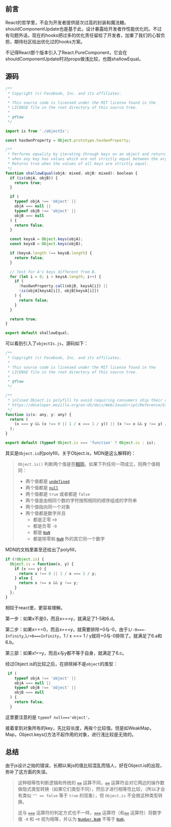 ## 前言

React的哲学里，不会为开发者提供层次过高的封装和魔法糖。shouldComponentUpdate也是基于此，设计暴露给开发者作性能优化的。不过有句题外话，现在的hooks把过多的优化责任留给了开发者，加重了我们的心智负担，期待社区给出优化过的hooks方案。

 不记得React那个版本引入了React.PureComponent，它会在shouldComponentUpdate时对props做浅比较，也既shallowEqual。

## 源码

```javascript
/**
 * Copyright (c) Facebook, Inc. and its affiliates.
 *
 * This source code is licensed under the MIT license found in the
 * LICENSE file in the root directory of this source tree.
 *
 * @flow
 */

import is from './objectIs';

const hasOwnProperty = Object.prototype.hasOwnProperty;

/**
 * Performs equality by iterating through keys on an object and returning false
 * when any key has values which are not strictly equal between the arguments.
 * Returns true when the values of all keys are strictly equal.
 */
function shallowEqual(objA: mixed, objB: mixed): boolean {
  if (is(objA, objB)) {
    return true;
  }

  if (
    typeof objA !== 'object' ||
    objA === null ||
    typeof objB !== 'object' ||
    objB === null
  ) {
    return false;
  }

  const keysA = Object.keys(objA);
  const keysB = Object.keys(objB);

  if (keysA.length !== keysB.length) {
    return false;
  }

  // Test for A's keys different from B.
  for (let i = 0; i < keysA.length; i++) {
    if (
      !hasOwnProperty.call(objB, keysA[i]) ||
      !is(objA[keysA[i]], objB[keysA[i]])
    ) {
      return false;
    }
  }

  return true;
}

export default shallowEqual;
```

可以看到引入了`objectIs.js`，源码如下：

```javascript
/**
 * Copyright (c) Facebook, Inc. and its affiliates.
 *
 * This source code is licensed under the MIT license found in the
 * LICENSE file in the root directory of this source tree.
 *
 * @flow
 */

/**
 * inlined Object.is polyfill to avoid requiring consumers ship their own
 * https://developer.mozilla.org/en-US/docs/Web/JavaScript/Reference/Global_Objects/Object/is
 */
function is(x: any, y: any) {
  return (
    (x === y && (x !== 0 || 1 / x === 1 / y)) || (x !== x && y !== y) // eslint-disable-line no-self-compare
  );
}

export default (typeof Object.is === 'function' ? Object.is : is);
```

其实是`Object.is`的polyfill，关于Object.is，MDN是这么解释的：

> `Object.is()` 判断两个值是否[相同](https://developer.mozilla.org/zh-CN/docs/Web/JavaScript/Equality_comparisons_and_sameness)。如果下列任何一项成立，则两个值相同：
>
> - 两个值都是 [`undefined`](https://developer.mozilla.org/zh-CN/docs/Web/JavaScript/Reference/Global_Objects/undefined)
> - 两个值都是 [`null`](https://developer.mozilla.org/zh-CN/docs/Web/JavaScript/Reference/Global_Objects/null)
> - 两个值都是 `true` 或者都是 `false`
> - 两个值是由相同个数的字符按照相同的顺序组成的字符串
> - 两个值指向同一个对象
> - 两个值都是数字并且
>   - 都是正零 `+0`
>   - 都是负零 `-0`
>   - 都是 [`NaN`](https://developer.mozilla.org/zh-CN/docs/Web/JavaScript/Reference/Global_Objects/NaN)
>   - 都是除零和 [`NaN`](https://developer.mozilla.org/zh-CN/docs/Web/JavaScript/Reference/Global_Objects/NaN) 外的其它同一个数字

MDN的文档里甚至还给出了polyfill，

```js
if (!Object.is) {
  Object.is = function(x, y) {
    if (x === y) { 
      return x !== 0 || 1 / x === 1 / y;
    } else {
      return x !== x && y !== y;
    }
  };
}
```

相较于react里，更容易理解。

第一步：如果x不是0，而且x===y，就满足了1-5和6.d。

第二步：如果x===0，而且x===y，就需要排除+0与-0，由于`1/-0===-Infinity`,`1/+0===Infinity`，1 / x === 1 / y就将+0与-0排除了。就满足了6.a和6.b。

第三部：如果x!==y，而且x与y都不等于自身，就满足了6.c。

经过Object.is的比较之后，在排除掉不是`object`的类型：

```javascript
 if (
    typeof objA !== 'object' ||
    objA === null ||
    typeof objB !== 'object' ||
    objB === null
  ) {
    return false;
  }
```

这里要注意的是 `typeof null==='object'。`

接着拿到对象所有的key，先比较长度，再挨个比较值。但是如WeakMap，Map，Object.keys()方法不起作用的对象，进行浅比较是无效的。

## 总结

由于js设计之始的错误，长期以来js的值比较混乱而恼人，好在Object.is的出现，弥补了这方面的失误。

> 这种相等性判断逻辑和传统的 [`==`](https://developer.mozilla.org/zh-CN/docs/Web/JavaScript/Reference/Operators/Comparison_Operators#Equality) 运算不同，[`==`](https://developer.mozilla.org/zh-CN/docs/Web/JavaScript/Reference/Operators/Comparison_Operators#Equality) 运算符会对它两边的操作数做隐式类型转换（如果它们类型不同），然后才进行相等性比较，（所以才会有类似 `"" == false` 等于 `true` 的现象），但 `Object.is` 不会做这种类型转换。
>
> 这与 [`===`](https://developer.mozilla.org/zh-CN/docs/Web/JavaScript/Reference/Operators/Comparison_Operators#Identity) 运算符的判定方式也不一样。[`===`](https://developer.mozilla.org/zh-CN/docs/Web/JavaScript/Reference/Operators/Comparison_Operators#Identity) 运算符（和[`==`](https://developer.mozilla.org/zh-CN/docs/Web/JavaScript/Reference/Operators/Comparison_Operators#Equality) 运算符）将数字值 `-0` 和 `+0` 视为相等，并认为 [`Number.NaN`](https://developer.mozilla.org/zh-CN/docs/Web/JavaScript/Reference/Global_Objects/Number/NaN) 不等于 [`NaN`](https://developer.mozilla.org/zh-CN/docs/Web/JavaScript/Reference/Global_Objects/NaN)。